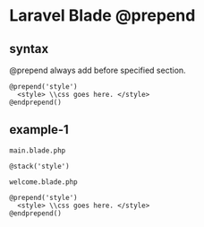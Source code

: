 # Laravel Blade @prepend
## syntax
@prepend always add before specified section. 
```
@prepend('style')
  <style> \\css goes here. </style>
@endprepend()
```

## example-1
`main.blade.php`
```
@stack('style')
```
`welcome.blade.php`
```
@prepend('style')
  <style> \\css goes here. </style>
@endprepend()
```
